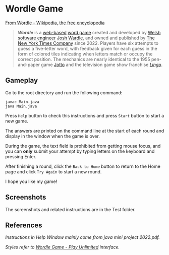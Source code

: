 # Wordle Game

[From Wordle - Wikipedia, the free encyclopedia](https://en.wikipedia.org/wiki/Wordle)

>***Wordle*** is a [web-based](https://en.wikipedia.org/wiki/Browser_game) [word game](https://en.wikipedia.org/wiki/Word_game) created and developed by [Welsh](https://en.wikipedia.org/wiki/Welsh_people) [software engineer](https://en.wikipedia.org/wiki/Software_engineer) [Josh Wardle](https://en.wikipedia.org/wiki/Josh_Wardle), and owned and published by [The New York Times Company](https://en.wikipedia.org/wiki/The_New_York_Times_Company) since 2022. Players have six attempts to guess a five-letter word, with feedback given for each guess in the form of colored tiles indicating when letters match or occupy the correct position. The mechanics are nearly identical to the 1955 pen-and-paper game [Jotto](https://en.wikipedia.org/wiki/Jotto) and the television game show franchise *[Lingo](https://en.wikipedia.org/wiki/Lingo_(American_game_show))*.

## Gameplay

Go to the root directory and run the following command:

```
javac Main.java
java Main.java
```

Press `Help` button to check this instructions and press `Start` button to start a new game. 

The answers are printed on the command line at the start of each round and display in the window when the game is over.  

During the game, the text field is prohibited from getting mouse focus, and you can **only** submit your attempt by typing letters on the keyboard and pressing Enter.  

After finishing a round, click the `Back to Home` button to return to the Home page and click `Try Again` to start a new round.  

I hope you like my game!

## Screenshots

The screenshots and related instructions are in the Test folder.

## References

*Instructions in Help Window mainly come from java mini project 2022.pdf.* 

*Styles refer to [Wordle Game - Play Unlimited](https://wordlegame.org/) interface.*

